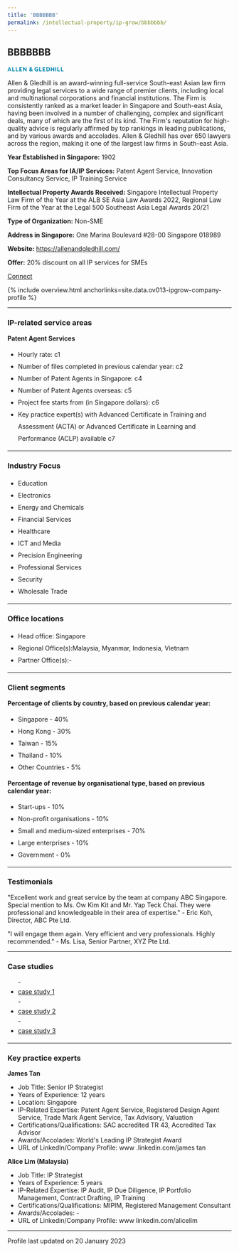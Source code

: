 ```yaml
---
title: 'BBBBBBB'
permalink: /intellectual-property/ip-grow/bbbbbbb/
---
```


## BBBBBBB

<img src='/images/ipgrow/companies/AllenGledhill.png' style='width: 25% !important' aria-hidden='true'>

Allen & Gledhill is an award-winning full-service South-east Asian law firm providing legal services to a wide range of premier clients, including local and multinational corporations and financial institutions. 
The Firm is consistently ranked as a market leader in Singapore and South-east Asia, having been involved in a number of challenging, complex and significant deals, many of which are the first of its kind. The Firm's reputation for high-quality advice is regularly affirmed by top rankings in leading publications, and by various awards and accolades. Allen & Gledhill has over 650 lawyers across the region, making it one of the largest law firms in South-east Asia.

<b>Year Established in Singapore:</b> 1902

<b>Top Focus Areas for IA/IP Services:</b> Patent Agent Service, Innovation Consultancy Service, IP Training Service

<b>Intellectual Property Awards Received:</b> Singapore Intellectual Property Law Firm of the Year at the ALB SE Asia Law Awards 2022, Regional Law Firm of the Year at the Legal 500 Southeast Asia Legal Awards 20/21

<b>Type of Organization:</b> Non-SME

<b>Address in Singapore:</b> One Marina Boulevard #28-00 Singapore 018989

<b>Website:</b> <a href='https://allenandgledhill.com/'>https://allenandgledhill.com/</a>

<b>Offer:</b> 20% discount on all IP services for SMEs

<a class='btn' href='https://www.gobusiness.gov.sg' target='_blank' rel='noopener'>Connect</a>

{% include overview.html anchorlinks=site.data.ov013-ipgrow-company-profile %}

---
<a name='ip-related-service-areas'></a>
### IP-related service areas

**Patent Agent Services**

<ul>
<li style='line-height: 27px; margin: 0px 0px !important'>Hourly rate:  c1</li>
<li style='line-height: 27px; margin: 0px 0px !important'>Number of files completed in previous calendar year: c2</li>
<li style='line-height: 27px; margin: 0px 0px !important'>Number of Patent Agents in Singapore: c4</li>
<li style='line-height: 27px; margin: 0px 0px !important'>Number of Patent Agents overseas: c5</li>
<li style='line-height: 27px; margin: 0px 0px !important'>Project fee starts from (in Singapore dollars):  c6</li>
<li style='line-height: 27px; margin: 0px 0px !important'>Key practice expert(s) with Advanced Certificate in Training and Assessment (ACTA) or Advanced Certificate in Learning and Performance (ACLP) available c7</li>
</ul>

---
<a name='industry-focus'></a>
### Industry Focus

<ul><li style='line-height: 27px; margin: 0px 0px !important'> Education</li><li style='line-height: 27px; margin: 0px 0px !important'>Electronics</li><li style='line-height: 27px; margin: 0px 0px !important'>Energy and Chemicals</li><li style='line-height: 27px; margin: 0px 0px !important'>Financial Services</li><li style='line-height: 27px; margin: 0px 0px !important'>Healthcare</li><li style='line-height: 27px; margin: 0px 0px !important'>ICT and Media</li><li style='line-height: 27px; margin: 0px 0px !important'>Precision Engineering</li><li style='line-height: 27px; margin: 0px 0px !important'>Professional Services</li><li style='line-height: 27px; margin: 0px 0px !important'>Security</li><li style='line-height: 27px; margin: 0px 0px !important'>Wholesale Trade</li></ul>

---
<a name='office-locations'></a>
### Office locations

<ul>
<li style='line-height: 27px; margin: 0px 0px !important'> Head office: Singapore</li>
<li style='line-height: 27px; margin: 0px 0px !important'> Regional Office(s):Malaysia, Myanmar, Indonesia, Vietnam</li>
<li style='line-height: 27px; margin: 0px 0px !important'> Partner Office(s):-</li>
</ul>

---
<a name='client-segments'></a>
### Client segments

**Percentage of clients by country, based on previous calendar year:**

<ul>
<li style='line-height: 27px; margin: 0px 0px !important'> Singapore - 40%</li>
<li style='line-height: 27px; margin: 0px 0px !important'> Hong Kong - 30%</li>
<li style='line-height: 27px; margin: 0px 0px !important'> Taiwan - 15%</li>
<li style='line-height: 27px; margin: 0px 0px !important'> Thailand - 10%</li>
<li style='line-height: 27px; margin: 0px 0px !important'> Other Countries - 5%</li>
</ul>

**Percentage of revenue by organisational type, based on previous calendar year:**

<ul>
<li style='line-height: 27px; margin: 0px 0px !important'> Start-ups - 10%</li>
<li style='line-height: 27px; margin: 0px 0px !important'> Non-profit organisations - 10%</li>
<li style='line-height: 27px; margin: 0px 0px !important'> Small and medium-sized enterprises - 70%</li>
<li style='line-height: 27px; margin: 0px 0px !important'> Large enterprises - 10%</li>
<li style='line-height: 27px; margin: 0px 0px !important'> Government - 0%</li>
</ul>

---
<a name='testimonials'></a>
### Testimonials

"Excellent work and great service by the team at company ABC Singapore. Special mention to Ms. Ow Kim Kit and Mr. Yap Teck Chai. They were professional and knowledgeable in their area of expertise." - Eric Koh, Director, ABC Pte Ltd.

"I will engage them again. Very efficient and very professionals. Highly recommended." - Ms. Lisa, Senior Partner, XYZ Pte Ltd.

---
<a name='case-studies'></a>
### Case studies

<ul>- <li style='line-height: 27px; margin: 0px 0px !important'> <a href="https://www.google.com" target="_blank" rel="noopener">case study 1</a> </li>
- <li style='line-height: 27px; margin: 0px 0px !important'> <a href="https://www.google.com" target="_blank" rel="noopener">case study 2</a> </li>
- <li style='line-height: 27px; margin: 0px 0px !important'> <a href="https://www.google.com" target="_blank" rel="noopener">case study 3</a> </li></ul>

---
<a name='key-practice-experts'></a>
### Key practice experts

**James Tan**

- Job Title: Senior IP Strategist
- Years of Experience: 12 years
- Location: Singapore
- IP-Related Expertise: Patent Agent Service, Registered Design Agent Service, Trade Mark Agent Service, Tax Advisory, Valuation
- Certifications/Qualifications: SAC accredited TR 43, Accredited Tax Advisor
- Awards/Accolades: World's Leading IP Strategist Award
- URL of LinkedIn/Company Profile: www .linkedin.com/james tan

**Alice Lim (Malaysia)**

- Job Title: IP Strategist
- Years of Experience: 5 years
- IP-Related Expertise: IP Audit, IP Due Diligence, IP Portfolio Management, Contract Drafting, IP Training
- Certifications/Qualifications: MIPIM, Registered Management Consultant
- Awards/Accolades: -
- URL of Linkedin/Company Profile: www linkedin.com/alicelim

---
Profile last updated on 20 January 2023
